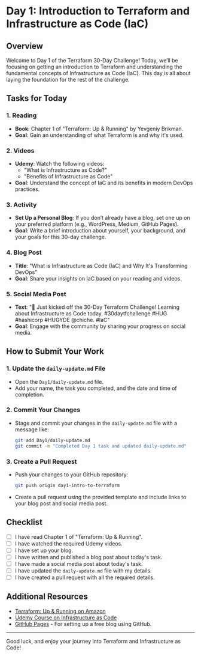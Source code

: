 # Day 1: Introduction to Terraform and Infrastructure as Code (IaC)

## Overview

Welcome to Day 1 of the Terraform 30-Day Challenge! Today, we’ll be focusing on getting an introduction to Terraform and understanding the fundamental concepts of Infrastructure as Code (IaC). This day is all about laying the foundation for the rest of the challenge.

## Tasks for Today

### 1. **Reading**
   - **Book**: Chapter 1 of "Terraform: Up & Running" by Yevgeniy Brikman.
   - **Goal**: Gain an understanding of what Terraform is and why it's used.

### 2. **Videos**
   - **Udemy**: Watch the following videos:
     - "What is Infrastructure as Code?"
     - "Benefits of Infrastructure as Code"
   - **Goal**: Understand the concept of IaC and its benefits in modern DevOps practices.

### 3. **Activity**
   - **Set Up a Personal Blog**: If you don’t already have a blog, set one up on your preferred platform (e.g., WordPress, Medium, GitHub Pages).
   - **Goal**: Write a brief introduction about yourself, your background, and your goals for this 30-day challenge.

### 4. **Blog Post**
   - **Title**: "What is Infrastructure as Code (IaC) and Why It's Transforming DevOps"
   - **Goal**: Share your insights on IaC based on your reading and videos.

### 5. **Social Media Post**
   - **Text**: "🚀 Just kicked off the 30-Day Terraform Challenge! Learning about Infrastructure as Code today. #30daytfchallenge #HUG #hashicorp #HUGYDE @chiche. #IaC"
   - **Goal**: Engage with the community by sharing your progress on social media.

## How to Submit Your Work

### 1. **Update the `daily-update.md` File**
   - Open the `Day1/daily-update.md` file.
   - Add your name, the task you completed, and the date and time of completion.
   
### 2. **Commit Your Changes**
   - Stage and commit your changes in the `daily-update.md` file with a message like:
     ```bash
     git add Day1/daily-update.md
     git commit -m "Completed Day 1 task and updated daily-update.md"
     ```

### 3. **Create a Pull Request**
   - Push your changes to your GitHub repository:
     ```bash
     git push origin day1-intro-to-terraform
     ```
   - Create a pull request using the provided template and include links to your blog post and social media post.

## Checklist

- [ ] I have read Chapter 1 of "Terraform: Up & Running".
- [ ] I have watched the required Udemy videos.
- [ ] I have set up your blog.
- [ ] I have written and published a blog post about today's task.
- [ ] I have made a social media post about today's task.
- [ ] I have updated the `daily-update.md` file with my details.
- [ ] I have created a pull request with all the required details.

## Additional Resources

- [Terraform: Up & Running on Amazon](https://www.amazon.com/Terraform-Running-Infrastructure-Configuration-Management/dp/1492046906)
- [Udemy Course on Infrastructure as Code](https://www.udemy.com/course/infrastructure-as-code/)
- [GitHub Pages](https://pages.github.com/) - For setting up a free blog using GitHub.

---

Good luck, and enjoy your journey into Terraform and Infrastructure as Code!
